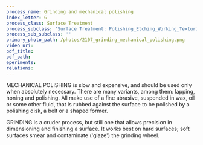 ```yaml
---
process_name: Grinding and mechanical polishing
index_letter: G
process_class: Surface Treatment
process_subclass: 'Surface Treatment: Polishing_Etching_Working_Texturing'
process_sub_subclass: ''
primary_photo_path: /photos/2107_grinding_mechanical_polishing.png
video_uri:
pdf_title:
pdf_path:
eperiments:
relations:
---
```


MECHANICAL POLISHING is slow and expensive, and should be used only when absolutely necessary. There are many variants, among them: lapping, honing and polishing. All make use of a fine abrasive, suspended in wax, oil or some other fluid, that is rubbed against the surface to be polished by a polishing disk, a belt or a shaped former.

GRINDING is a cruder process, but still one that allows precision in dimensioning and finishing a surface. It works best on hard surfaces; soft surfaces smear and contaminate ('glaze') the grinding wheel.

